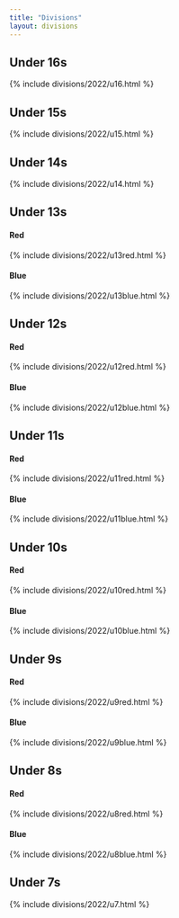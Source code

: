 ```yaml
---
title: "Divisions"
layout: divisions
---
```


<h2 id="u16"> Under 16s</h2>
{% include divisions/2022/u16.html %}

<h2 id="u15"> Under 15s</h2>
{% include divisions/2022/u15.html %}

<h2 id="u14"> Under 14s</h2>
{% include divisions/2022/u14.html %}

<h2 id="u13"> Under 13s</h2>
<h4>Red</h4>
{% include divisions/2022/u13red.html %}

<h4>Blue</h4>
{% include divisions/2022/u13blue.html %}

<h2 id="u12"> Under 12s</h2>
<h4>Red</h4>
{% include divisions/2022/u12red.html %}

<h4>Blue</h4>
{% include divisions/2022/u12blue.html %}

<h2 id="u11"> Under 11s</h2>
<h4>Red</h4>
{% include divisions/2022/u11red.html %}

<h4>Blue</h4>
{% include divisions/2022/u11blue.html %}

<h2 id="u10"> Under 10s</h2>
<h4>Red</h4>
{% include divisions/2022/u10red.html %}

<h4>Blue</h4>
{% include divisions/2022/u10blue.html %}

<h2 id="u9"> Under 9s</h2>
<h4>Red</h4>
{% include divisions/2022/u9red.html %}

<h4>Blue</h4>
{% include divisions/2022/u9blue.html %}

<h2 id="u8"> Under 8s</h2>
<h4>Red</h4>
{% include divisions/2022/u8red.html %}

<h4>Blue</h4>
{% include divisions/2022/u8blue.html %}

<h2 id="u7"> Under 7s</h2>
{% include divisions/2022/u7.html %}

